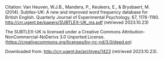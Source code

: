 Citation: 
Van Heuven, W.J.B., Mandera, P., Keuleers, E., & Brysbaert, M. (2014). Subtlex-UK: A new and improved word frequency database for British English. Quarterly Journal of Experimental Psychology, 67, 1176-1190. http://crr.ugent.be/papers/SUBTLEX-UK_ms.pdf (retrieved 2023.10.23)

The SUBTLEX-UK is licensed under a Creative Commons Attribution-NonCommercial-NoDerivs 3.0 Unported License. (https://creativecommons.org/licenses/by-nc-nd/3.0/deed.en)

Downloaded from: http://crr.ugent.be/archives/1423 (retrieved 2023.10.23).